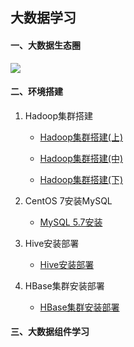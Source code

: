 ## 大数据学习
#### 一、大数据生态圈

![](https://www.zhouwenfang.com/upload/2020/04/coresystem-ae2c92dc87ae46cfa2ecc58f650f3abf.png)

#### 二、环境搭建

1. Hadoop集群搭建

   - [Hadoop集群搭建(上)](https://www.zhouwenfang.com/archives/hadoop1)

   - [Hadoop集群搭建(中)](https://www.zhouwenfang.com/archives/hadoop2)

   - [Hadoop集群搭建(下)](https://www.zhouwenfang.com/archives/hadoop3)

2. CentOS 7安装MySQL

   - [MySQL 5.7安装](https://www.zhouwenfang.com/archives/mysql1)

3. Hive安装部署

   - [Hive安装部署](https://www.zhouwenfang.com/archives/hive5)

4. HBase集群安装部署

   - [HBase集群安装部署](https://www.zhouwenfang.com/archives/hbase)

#### 三、大数据组件学习

#### 